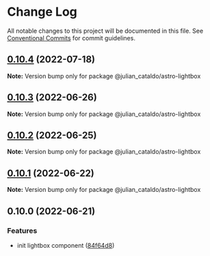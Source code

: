 # Change Log

All notable changes to this project will be documented in this file.
See [Conventional Commits](https://conventionalcommits.org) for commit guidelines.

## [0.10.4](https://github.com/JulianCataldo/astro/compare/@julian_cataldo/astro-lightbox@0.10.3...@julian_cataldo/astro-lightbox@0.10.4) (2022-07-18)

**Note:** Version bump only for package @julian_cataldo/astro-lightbox





## [0.10.3](https://github.com/JulianCataldo/astro/compare/@julian_cataldo/astro-lightbox@0.10.2...@julian_cataldo/astro-lightbox@0.10.3) (2022-06-26)

**Note:** Version bump only for package @julian_cataldo/astro-lightbox





## [0.10.2](https://github.com/JulianCataldo/astro/compare/@julian_cataldo/astro-lightbox@0.10.1...@julian_cataldo/astro-lightbox@0.10.2) (2022-06-25)

**Note:** Version bump only for package @julian_cataldo/astro-lightbox





## [0.10.1](https://github.com/JulianCataldo/astro/compare/@julian_cataldo/astro-lightbox@0.10.0...@julian_cataldo/astro-lightbox@0.10.1) (2022-06-22)

**Note:** Version bump only for package @julian_cataldo/astro-lightbox





## 0.10.0 (2022-06-21)


### Features

* init lightbox component ([84f64d8](https://github.com/JulianCataldo/astro/commit/84f64d86c286e6742c1679cfd2f0c537cd8ac018))
